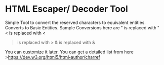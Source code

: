 # HTML Escaper/ Decoder Tool
Simple Tool to convert the reserved characters to equivalent entities.
Converts to Basic Entities.
Sample Conversions here are
" is replaced with &quot;
< is replaced with &lt;
> is replaced with &gt;
& is replaced with &amp;

You can customize it later. You can get a detailed list from here >https://dev.w3.org/html5/html-author/charref

